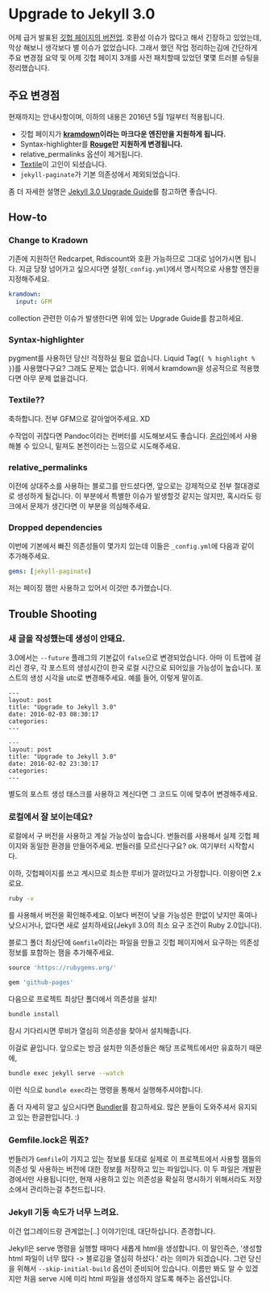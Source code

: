# Upgrade to Jekyll 3.0

어제 급거 발표된 [깃헙 페이지의 버전업](https://github.com/blog/2100-github-pages-now-faster-and-simpler-with-jekyll-3-0). 호환성 이슈가 많다고 해서 긴장하고 있었는데, 막상 해보니 생각보다 별 이슈가 없었습니다. 그래서 했던 작업 정리하는김에 간단하게 주요 변경점 요약 및 어제 깃헙 페이지 3개를 사전 패치할때 있었던 몇몇 트러블 슈팅을 정리했습니다.

## 주요 변경점

현재까지는 안내사항이며, 이하의 내용은 2016년 5월 1일부터 적용됩니다.

* 깃헙 페이지가 **[kramdown](http://kramdown.gettalong.org)이라는 마크다운 엔진만을 지원하게 됩니다.**
* Syntax-highlighter를 **[Rouge](https://github.com/jneen/rouge)만 지원하게 변경됩니다.**
* relative_permalinks 옵션이 제거됩니다.
* [Textile](http://redcloth.org/textile)이 고인이 되셨습니다.
* `jekyll-paginate`가 기본 의존성에서 제외되었습니다.

좀 더 자세한 설명은 [Jekyll 3.0 Upgrade Guide](http://jekyllrb.com/docs/upgrading/2-to-3/)를 참고하면 좋습니다.

## How-to

### Change to Kradown

기존에 지원하던 Redcarpet, Rdiscount와 호환 가능하므로 그대로 넘어가시면 됩니다. 지금 당장 넘어가고 싶으시다면 설정(`_config.yml`)에서 명시적으로 사용할 엔진을 지정해주세요.

```yml
kramdown:
  input: GFM
```

collection 관련한 이슈가 발생한다면 위에 있는 Upgrade Guide를 참고하세요.

### Syntax-highlighter

pygment를 사용하던 당신! 걱정하실 필요 없습니다. Liquid Tag(`{ % highlight % }`)를 사용했다구요? 그래도 문제는 없습니다. 위에서 kramdown을 성공적으로 적용했다면 아무 문제 없을겁니다.

### Textile??

축하합니다. 전부 GFM으로 갈아엎어주세요. XD

수작업이 귀찮다면 Pandoc이라는 컨버터를 시도해보셔도 좋습니다. [온라인](http://pandoc.org/try/)에서 사용해볼 수 있으니, 밑져도 본전이라는 느낌으로 시도해주세요.

### relative_permalinks

이전에 상대주소를 사용하는 블로그를 만드셨다면, 앞으로는 강제적으로 전부 절대경로로 생성하게 될겁니다. 이 부분에서 특별한 이슈가 발생할것 같지는 않지만, 혹시라도 링크에서 문제가 생긴다면 이 부분을 의심해주세요.

### Dropped dependencies

이번에 기본에서 빠진 의존성들이 몇가지 있는데 이들은 `_config.yml`에 다음과 같이 추가해주세요.

```yml
gems: [jekyll-paginate]
```

저는 페이징 잼만 사용하고 있어서 이것만 추가했습니다.

## Trouble Shooting

### 새 글을 작성했는데 생성이 안돼요.

3.0에서는 `--future` 플래그의 기본값이 `false`으로 변경되었습니다. 아마 이 트랩에 걸리신 경우, 각 포스트의 생성시간이 한국 로컬 시간으로 되어있을 가능성이 높습니다. 포스트의 생성 시각을 utc로 변경해주세요. 예를 들어, 이렇게 말이죠.

```
---
layout: post
title: "Upgrade to Jekyll 3.0"
date: 2016-02-03 08:30:17
categories:
---
```

```
---
layout: post
title: "Upgrade to Jekyll 3.0"
date: 2016-02-02 23:30:17
categories:
---
```

별도의 포스트 생성 태스크를 사용하고 계신다면 그 코드도 이에 맞추어 변경해주세요.

### 로컬에서 잘 보이는데요?

로컬에서 구 버전을 사용하고 계실 가능성이 높습니다. 번들러를 사용해서 실제 깃헙 페이지와 동일한 환경을 만들어주세요. 번들러를 모르신다구요? ok. 여기부터 시작합시다.

이하, 깃헙페이지를 쓰고 계시므로 최소한 루비가 깔려있다고 가정합니다. 이왕이면 2.x로요.

```bash
ruby -v
```

를 사용해서 버전을 확인해주세요. 이보다 버전이 낮을 가능성은 한없이 낮지만 혹여나 낮으시거나, 없다면 새로 설치하세요(Jekyll 3.0의 최소 요구 조건이 Ruby 2.0입니다).

블로그 폴더 최상단에 `Gemfile`이라는 파일을 만들고 깃헙 페이지에서 요구하는 의존성 정보를 포함하는 잼을 추가해주세요.

```ruby
source 'https://rubygems.org/'

gem 'github-pages'
```

다음으로 프로젝트 최상단 폴더에서 의존성을 설치!

```bash
bundle install
```

잠시 기다리시면 루비가 열심히 의존성을 찾아서 설치해줍니다.

이걸로 끝입니다. 앞으로는 방금 설치한 의존성들은 해당 프로젝트에서만 유효하기 때문에,

```bash
bundle exec jekyll serve --watch
```

이런 식으로 `bundle exec`라는 명령을 통해서 실행해주셔야합니다.

좀 더 자세히 알고 싶으시다면 [Bundler](http://ruby-korea.github.io/bundler-site/)를 참고하세요. 많은 분들이 도와주셔서 유지되고 있는 한글판입니다. :)

### Gemfile.lock은 뭐죠?

번들러가 `Gemfile`이 가지고 있는 정보를 토대로 실제로 이 프로젝트에서 사용할 잼들의 의존성 및 사용하는 버전에 대한 정보를 저장하고 있는 파일입니다. 이 두 파일은 개발환경에서만 사용됩니다만, 현재 사용하고 있는 의존성을 확실히 명시하기 위해서라도 저장소에서 관리하는걸 추천드립니다.

### Jekyll 기동 속도가 너무 느려요.

이건 업그레이드랑 관계없는[..] 이야기인데, 대단하십니다. 존경합니다.

Jekyll은 serve 명령을 실행할 때마다 새롭게 html을 생성합니다. 이 말인즉슨, '생성할 html 파일이 너무 많다 -> 블로깅을 열심히 하셨다.' 라는 의미가 되겠습니다. 그런 당신을 위해서 `--skip-initial-build` 옵션이 준비되어 있습니다. 이름만 봐도 알 수 있겠지만 처음 serve 시에 미리 html 파일을 생성하지 않도록 해주는 옵션입니다.
